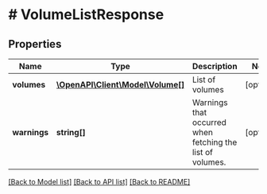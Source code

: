 # # VolumeListResponse

## Properties

Name | Type | Description | Notes
------------ | ------------- | ------------- | -------------
**volumes** | [**\OpenAPI\Client\Model\Volume[]**](Volume.md) | List of volumes | [optional]
**warnings** | **string[]** | Warnings that occurred when fetching the list of volumes. | [optional]

[[Back to Model list]](../../README.md#models) [[Back to API list]](../../README.md#endpoints) [[Back to README]](../../README.md)
